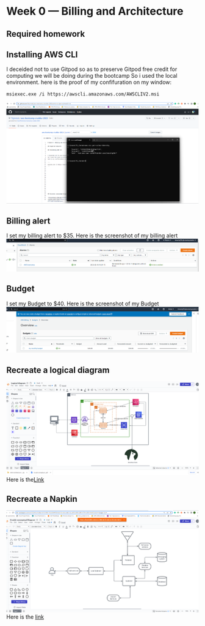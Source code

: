 # Week 0 — Billing and Architecture

## Required homework

## Installing AWS CLI 


I deceided not to use Gitpod so as to preserve Gitpod free credit for computing we will be doing during the bootcamp
So i used the local environment.
here is the proof of my confifuration on my window:

```
msiexec.exe /i https://awscli.amazonaws.com/AWSCLIV2.msi
```
![Proof of AWS CLI](Assets/Proof-of-CLI-week-0.png)

## Billing alert

I set my billing alert to $35.
Here is the screenshot of my billing alert 
![Billing alert](Assets/Billing-alert-week-0.png)

## Budget

I set my Budget to $40.
Here is the screenshot of my Budget
![Budget](Assets/Budget-week-0.png)


## Recreate a logical diagram

![Logical diagram](Assets/Logical-diagram-week-0.png)
Here is the[Link](https://lucid.app/lucidchart/722461c4-e0ee-4315-988f-7d3c0344f854/edit?invitationId=inv_e695b989-c290-4779-b055-81a430b3c811&page=exryeL7mQxpm#)



## Recreate a Napkin

![Napkin](Assets/Conceptual-diagram-week-0.png)
Here is the [link](https://lucid.app/lucidchart/722461c4-e0ee-4315-988f-7d3c0344f854/edit?viewport_loc=-205%2C-381%2C2219%2C1055%2C0_0&invitationId=inv_e695b989-c290-4779-b055-81a430b3c811)
